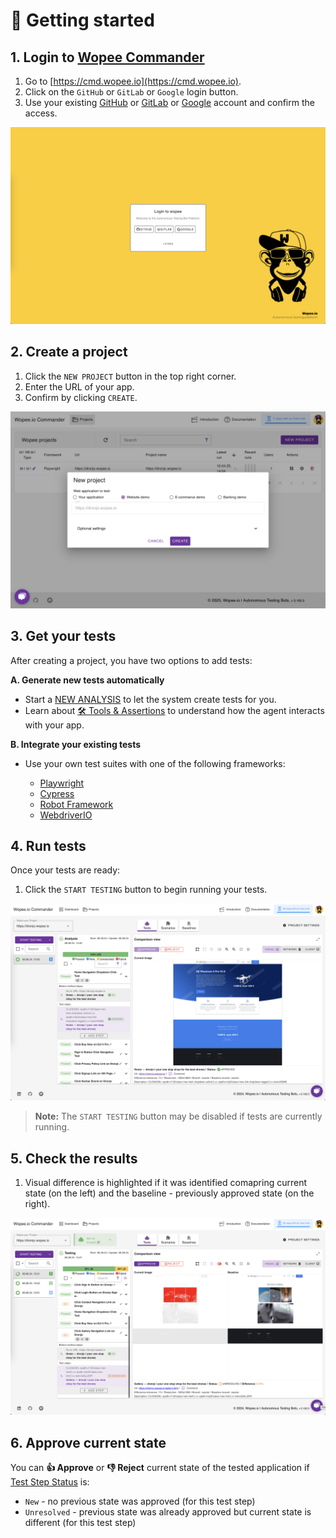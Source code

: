 # 🤖 Getting started

## 1. Login to [Wopee Commander](https://cmd.wopee.io)

1. Go to [https://cmd.wopee.io](https://cmd.wopee.io).
2. Click on the `GitHub` or `GitLab` or `Google` login button.
3. Use your existing [GitHub](https://github.com/signup) or [GitLab](https://gitlab.com/users/sign_up) or [Google](https://accounts.google.com/) account and confirm the access.

![Login screen](img/getting-started/2024-08-08-15-10-15-image.png)

## 2. Create a project

1. Click the `NEW PROJECT` button in the top right corner.
2. Enter the URL of your app.
3. Confirm by clicking `CREATE`.

![Create new project](img/bot/2025-04-16_04-14.png)

## 3. Get your tests

After creating a project, you have two options to add tests:

**A. Generate new tests automatically**

- Start a [NEW ANALYSIS](concepts/analysis-process.md) to let the system create tests for you.
- Learn about [🛠️ Tools & Assertions](concepts/tools-and-assertions.md) to understand how the agent interacts with your app.

**B. Integrate your existing tests**

- Use your own test suites with one of the following frameworks:

  - [Playwright](playwright-visual-testing.md)
  - [Cypress](cypress/01-getting-started.md)
  - [Robot Framework](robot-framework/01-getting-started.md)
  - [WebdriverIO](webdriverio-visual-testing.md)

## 4. Run tests

Once your tests are ready:

1. Click the `START TESTING` button to begin running your tests.

![Running tests](img/getting-started/2024-08-08-15-17-58-image.png)

> **Note:** The `START TESTING` button may be disabled if tests are currently running.

## 5. Check the results

1. Visual difference is highlighted if it was identified comapring current state (on the left) and the baseline - previously approved state (on the right).

![Comparison screen](img/getting-started/2024-08-08-15-23-56-image.png)

## 6. Approve current state

You can **👍 Approve** or **👎 Reject** current state of the tested application if [Test Step Status](glossary.md#test-step-status) is:

- `New` - no previous state was approved (for this test step)
- `Unresolved` - previous state was already approved but current state is different (for this test step)
